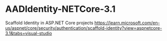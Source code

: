 # AADIdentity-NETCore-3.1
Scaffold Identity in ASP.NET Core projects
https://learn.microsoft.com/en-us/aspnet/core/security/authentication/scaffold-identity?view=aspnetcore-3.1&tabs=visual-studio
